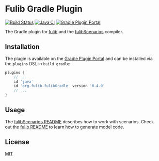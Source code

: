 # Fulib Gradle Plugin

[![Build Status](https://travis-ci.org/fujaba/fulibGradle.svg?branch=master)](https://travis-ci.org/fujaba/fulibGradle)
[![Java CI](https://github.com/fujaba/fulibTools/workflows/Java%20CI/badge.svg)](https://github.com/fujaba/fulibTools/actions)
[![Gradle Plugin Portal](https://img.shields.io/maven-metadata/v/https/plugins.gradle.org/m2/org/fulib/fulibGradle/org.fulib.fulibGradle.gradle.plugin/maven-metadata.xml.svg?colorB=blue&label=Gradle%20Plugin%20Portal)](https://plugins.gradle.org/plugin/org.fulib.fulibGradle)

The Gradle plugin for [fulib](https://github.com/fujaba/fulib) and the [fulibScenarios](https://github.com/fujaba/fulibScenarios) compiler.

## Installation

The plugin is available on the [Gradle Plugin Portal](https://plugins.gradle.org/plugin/org.fulib.fulibGradle)
and can be installed via the `plugins` DSL in `build.gradle`:

```groovy
plugins {
    // ...
    id 'java'
    id 'org.fulib.fulibGradle' version '0.4.0'
    // ...
}
```

## Usage

The [fulibScenarios README](https://github.com/fujaba/fulibScenarios/blob/master/README.md) describes how to work with scenarios.
Check out the [fulib README](https://github.com/fujaba/fulib/blob/master/README.md) to learn how to generate model code.

## License

[MIT](LICENSE.md)
